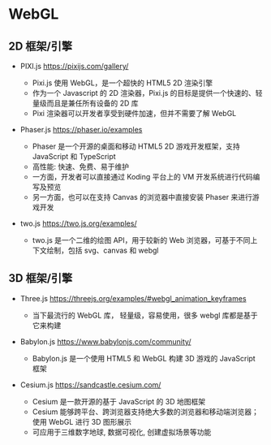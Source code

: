 # WebGL

## 2D 框架/引擎

+ PIXI.js https://pixijs.com/gallery/

  + Pixi.js 使用 WebGL，是一个超快的 HTML5 2D 渲染引擎
  + 作为一个 Javascript 的 2D 渲染器，Pixi.js 的目标是提供一个快速的、轻量级而且是兼任所有设备的 2D 库
  + Pixi 渲染器可以开发者享受到硬件加速，但并不需要了解 WebGL

+ Phaser.js https://phaser.io/examples

  + Phaser 是一个开源的桌面和移动 HTML5 2D 游戏开发框架，支持 JavaScript 和 TypeScript
  + 高性能: 快速、免费、易于维护
  + 一方面，开发者可以直接通过 Koding 平台上的 VM 开发系统进行代码编写及预览
  + 另一方面，也可以在支持 Canvas 的浏览器中直接安装 Phaser 来进行游戏开发

+ two.js https://two.js.org/examples/

  + two.js 是一个二维的绘图 API，用于较新的 Web 浏览器，可基于不同上下文绘制，包括 svg、canvas 和 webgl

## 3D 框架/引擎

+ Three.js https://threejs.org/examples/#webgl_animation_keyframes

  + 当下最流行的 WebGL 库， 轻量级，容易使用，很多 webgl 库都是基于它来构建

+ Babylon.js https://www.babylonjs.com/community/

  + Babylon.js 是一个使用 HTML5 和 WebGL 构建 3D 游戏的 JavaScript 框架

+ Cesium.js https://sandcastle.cesium.com/

  + Cesium 是一款开源的基于 JavaScript 的 3D 地图框架
  + Cesium 能够跨平台、跨浏览器支持绝大多数的浏览器和移动端浏览器；使用 WebGL 进行 3D 图形展示
  + 可应用于三维数字地球, 数据可视化, 创建虚拟场景等功能




